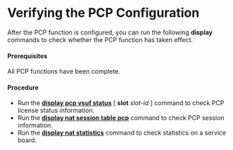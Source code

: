 Verifying the PCP Configuration
===============================

After the PCP function is configured, you can run the following **display** commands to check whether the PCP function has taken effect.

#### Prerequisites

All PCP functions have been complete.


#### Procedure

* Run the [**display pcp vsuf status**](cmdqueryname=display+pcp+vsuf+status) [ **slot** *slot-id* ] command to check PCP license status information.
* Run the [**display nat session table pcp**](cmdqueryname=display+nat+session+table+pcp) command to check PCP session information.
* Run the [**display nat statistics**](cmdqueryname=display+nat+statistics) command to check statistics on a service board.